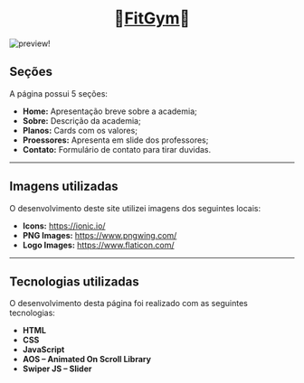 <h1 align="center">💪<a href="https://leonardolinton.github.io/fitgym/">FitGym</a>💪</h1>

![preview!](https://user-images.githubusercontent.com/109364804/204043829-1dc0ba84-1093-4967-ab3f-978385b5fa2c.png)

<h2>Seções</h2>

A página possui 5 seções:

- **Home:** Apresentação breve sobre a academia;
- **Sobre:** Descrição da academia;
- **Planos:** Cards com os valores;
- **Proessores:** Apresenta em slide dos professores;
- **Contato:** Formulário de contato para tirar duvidas.
---
<h2>Imagens utilizadas</h2>

O desenvolvimento deste site utilizei imagens dos seguintes locais:

- **Icons:** https://ionic.io/
- **PNG Images:** https://www.pngwing.com/
- **Logo Images:** https://www.flaticon.com/
---
<h2>Tecnologias utilizadas</h2>

O desenvolvimento desta página foi realizado com as seguintes tecnologias:

- **HTML**
- **CSS**
- **JavaScript**
- **AOS – Animated On Scroll Library**
- **Swiper JS – Slider**
